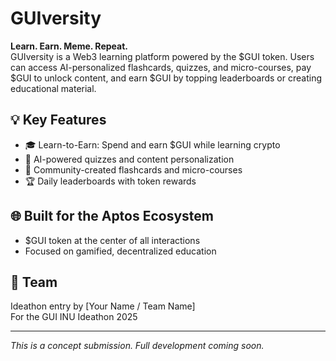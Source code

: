 # GUIversity

**Learn. Earn. Meme. Repeat.**  
GUIversity is a Web3 learning platform powered by the $GUI token. Users can access AI-personalized flashcards, quizzes, and micro-courses, pay $GUI to unlock content, and earn $GUI by topping leaderboards or creating educational material.

## 💡 Key Features
- 🎓 Learn-to-Earn: Spend and earn $GUI while learning crypto
- 🤖 AI-powered quizzes and content personalization
- 🧠 Community-created flashcards and micro-courses
- 🏆 Daily leaderboards with token rewards

## 🌐 Built for the Aptos Ecosystem
- $GUI token at the center of all interactions
- Focused on gamified, decentralized education

## 🔗 Team
Ideathon entry by [Your Name / Team Name]  
For the GUI INU Ideathon 2025

---

*This is a concept submission. Full development coming soon.*
